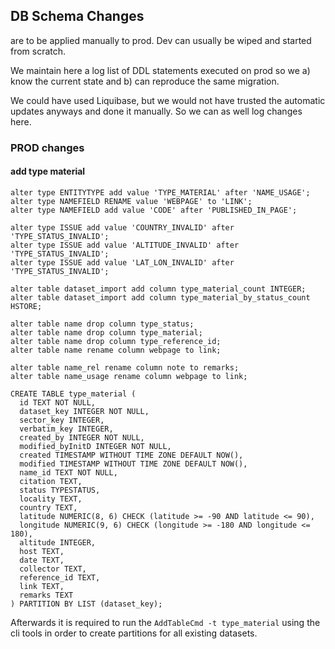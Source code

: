 ## DB Schema Changes
are to be applied manually to prod.
Dev can usually be wiped and started from scratch.

We maintain here a log list of DDL statements executed on prod 
so we a) know the current state and b) can reproduce the same migration.

We could have used Liquibase, but we would not have trusted the automatic updates anyways
and done it manually. So we can as well log changes here.

### PROD changes

#### add type material
```
alter type ENTITYTYPE add value 'TYPE_MATERIAL' after 'NAME_USAGE';
alter type NAMEFIELD RENAME value 'WEBPAGE' to 'LINK';
alter type NAMEFIELD add value 'CODE' after 'PUBLISHED_IN_PAGE';

alter type ISSUE add value 'COUNTRY_INVALID' after 'TYPE_STATUS_INVALID'; 
alter type ISSUE add value 'ALTITUDE_INVALID' after 'TYPE_STATUS_INVALID'; 
alter type ISSUE add value 'LAT_LON_INVALID' after 'TYPE_STATUS_INVALID';

alter table dataset_import add column type_material_count INTEGER;
alter table dataset_import add column type_material_by_status_count HSTORE;

alter table name drop column type_status;
alter table name drop column type_material;
alter table name drop column type_reference_id;
alter table name rename column webpage to link;

alter table name_rel rename column note to remarks;
alter table name_usage rename column webpage to link;

CREATE TABLE type_material (
  id TEXT NOT NULL,
  dataset_key INTEGER NOT NULL,
  sector_key INTEGER,
  verbatim_key INTEGER,
  created_by INTEGER NOT NULL,
  modified_byInitD INTEGER NOT NULL,
  created TIMESTAMP WITHOUT TIME ZONE DEFAULT NOW(),
  modified TIMESTAMP WITHOUT TIME ZONE DEFAULT NOW(),
  name_id TEXT NOT NULL,
  citation TEXT,
  status TYPESTATUS,
  locality TEXT,
  country TEXT,
  latitude NUMERIC(8, 6) CHECK (latitude >= -90 AND latitude <= 90),
  longitude NUMERIC(9, 6) CHECK (longitude >= -180 AND longitude <= 180),
  altitude INTEGER,
  host TEXT,
  date TEXT,
  collector TEXT,
  reference_id TEXT,
  link TEXT,
  remarks TEXT
) PARTITION BY LIST (dataset_key);
```

Afterwards it is required to run the `AddTableCmd -t type_material` using the cli tools
in order to create partitions for all existing datasets. 
